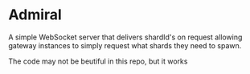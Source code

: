 # Admiral

A simple WebSocket server that delivers shardId's on request allowing gateway instances to simply request what shards they need to spawn.

The code may not be beutiful in this repo, but it works
